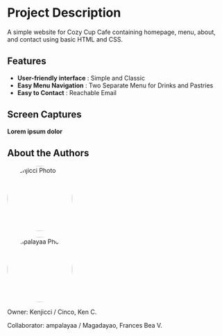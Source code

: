 # Project Description
A simple website for Cozy Cup Cafe containing homepage, menu, about, and contact using basic HTML and CSS.

## Features
- __User-friendly interface__ : Simple and Classic
- __Easy Menu Navigation__ : Two Separate Menu for Drinks and Pastries
- __Easy to Contact__ : Reachable Email

## Screen Captures
__Lorem ipsum dolor__

## About the Authors
<img src="[https://github.com/yourusername/yourrepository/raw/main/path/to/yourimage.jpg](https://github.com/account)" 
     width="150" 
     style="border-radius: 50%;" 
     alt="Kenjicci Photo">

<img src="https://github.com/ampalayaa" 
     width="150" 
     style="border-radius: 50%;" 
     alt="ampalayaa Photo">



Owner: Kenjicci / Cinco, Ken C.

Collaborator: ampalayaa / Magadayao, Frances Bea V.
